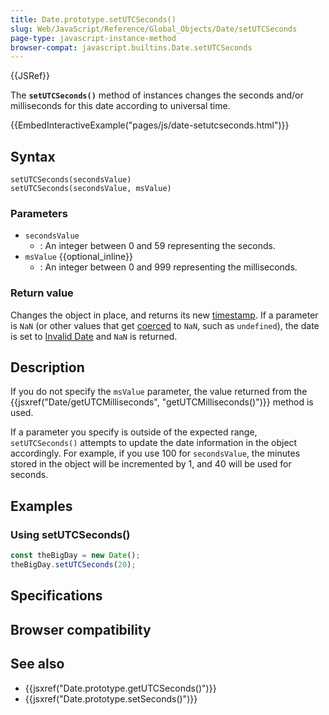 ```yaml
---
title: Date.prototype.setUTCSeconds()
slug: Web/JavaScript/Reference/Global_Objects/Date/setUTCSeconds
page-type: javascript-instance-method
browser-compat: javascript.builtins.Date.setUTCSeconds
---
```


{{JSRef}}

The **`setUTCSeconds()`** method of  instances changes the seconds and/or milliseconds for this date according to universal time.

{{EmbedInteractiveExample("pages/js/date-setutcseconds.html")}}

## Syntax

```js-nolint
setUTCSeconds(secondsValue)
setUTCSeconds(secondsValue, msValue)
```

### Parameters

- `secondsValue`
  - : An integer between 0 and 59 representing the seconds.
- `msValue` {{optional_inline}}
  - : An integer between 0 and 999 representing the milliseconds.

### Return value

Changes the  object in place, and returns its new [timestamp](/Web/JavaScript/Reference/Global_Objects/Date#the_epoch_timestamps_and_invalid_date). If a parameter is `NaN` (or other values that get [coerced](/Web/JavaScript/Reference/Global_Objects/Number#number_coercion) to `NaN`, such as `undefined`), the date is set to [Invalid Date](/Web/JavaScript/Reference/Global_Objects/Date#the_epoch_timestamps_and_invalid_date) and `NaN` is returned.

## Description

If you do not specify the `msValue` parameter, the value returned from the
{{jsxref("Date/getUTCMilliseconds", "getUTCMilliseconds()")}} method is
used.

If a parameter you specify is outside of the expected range,
`setUTCSeconds()` attempts to update the date information in the
 object accordingly. For example, if you use 100 for
`secondsValue`, the minutes stored in the  object will be
incremented by 1, and 40 will be used for seconds.

## Examples

### Using setUTCSeconds()

```js
const theBigDay = new Date();
theBigDay.setUTCSeconds(20);
```

## Specifications



## Browser compatibility



## See also

- {{jsxref("Date.prototype.getUTCSeconds()")}}
- {{jsxref("Date.prototype.setSeconds()")}}
